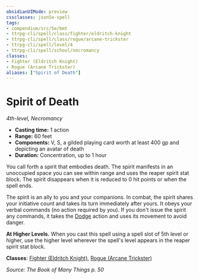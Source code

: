 ```yaml
---
obsidianUIMode: preview
cssclasses: json5e-spell
tags:
- compendium/src/5e/bmt
- ttrpg-cli/spell/class/fighter/eldritch-knight
- ttrpg-cli/spell/class/rogue/arcane-trickster
- ttrpg-cli/spell/level/4
- ttrpg-cli/spell/school/necromancy
classes:
- Fighter (Eldritch Knight)
- Rogue (Arcane Trickster)
aliases: ["Spirit of Death"]
---
```

# Spirit of Death
*4th-level, Necromancy*  

- **Casting time:** 1 action
- **Range:** 60 feet
- **Components:** V, S, a gilded playing card worth at least 400 gp and depicting an avatar of death
- **Duration:** Concentration, up to 1 hour

You call forth a spirit that embodies death. The spirit manifests in an unoccupied space you can see within range and uses the reaper spirit stat block. The spirit disappears when it is reduced to 0 hit points or when the spell ends.

The spirit is an ally to you and your companions. In combat, the spirit shares your initiative count and takes its turn immediately after yours. It obeys your verbal commands (no action required by you). If you don't issue the spirit any commands, it takes the [Dodge](/3-Mechanics/CLI/rules/actions.md#Dodge) action and uses its movement to avoid danger.

**At Higher Levels.** When you cast this spell using a spell slot of 5th level or higher, use the higher level wherever the spell's level appears in the reaper spirit stat block.

**Classes**: [Fighter (Eldritch Knight)](/3-Mechanics/CLI/classes/fighter-eldritch-knight.md), [Rogue (Arcane Trickster)](/3-Mechanics/CLI/classes/rogue-arcane-trickster.md)

*Source: The Book of Many Things p. 50*